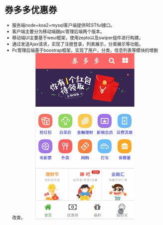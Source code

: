 # 券多多优惠券
* 服务端node+koa2+mysql客户端提供RESTful接口。  
* 客户端主要分为移动端跟pc管理后端两个版本。
* 移动端UI主要基于weui框架，使用zepto以及swiper组件进行构建。
* 通过发送Ajax请求，实现了注册登录，列表展示，分类展示等功能。
* Pc管理后端基于boostrap框架，实现了用户，分类，信息列表等模块的增删改查。 
  &emsp;&emsp;![演示](img/aboutus.gif)


